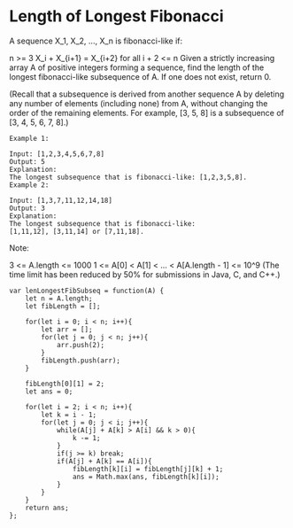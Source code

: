 # Length of Longest Fibonacci

A sequence X_1, X_2, ..., X_n is fibonacci-like if:

n >= 3
X_i + X_{i+1} = X_{i+2} for all i + 2 <= n
Given a strictly increasing array A of positive integers forming a sequence, find the length of the longest fibonacci-like subsequence of A.  If one does not exist, return 0.

(Recall that a subsequence is derived from another sequence A by deleting any number of elements (including none) from A, without changing the order of the remaining elements.  For example, [3, 5, 8] is a subsequence of [3, 4, 5, 6, 7, 8].)

```
Example 1:

Input: [1,2,3,4,5,6,7,8]
Output: 5
Explanation:
The longest subsequence that is fibonacci-like: [1,2,3,5,8].
Example 2:

Input: [1,3,7,11,12,14,18]
Output: 3
Explanation:
The longest subsequence that is fibonacci-like:
[1,11,12], [3,11,14] or [7,11,18].
```

Note:

3 <= A.length <= 1000
1 <= A[0] < A[1] < ... < A[A.length - 1] <= 10^9
(The time limit has been reduced by 50% for submissions in Java, C, and C++.)

```
var lenLongestFibSubseq = function(A) {
    let n = A.length;
    let fibLength = [];

    for(let i = 0; i < n; i++){
        let arr = [];
        for(let j = 0; j < n; j++){
            arr.push(2);
        }
        fibLength.push(arr);
    }

    fibLength[0][1] = 2;
    let ans = 0;

    for(let i = 2; i < n; i++){
        let k = i - 1;
        for(let j = 0; j < i; j++){
            while(A[j] + A[k] > A[i] && k > 0){
                k -= 1;
            }
            if(j >= k) break;
            if(A[j] + A[k] == A[i]){
                fibLength[k][i] = fibLength[j][k] + 1;
                ans = Math.max(ans, fibLength[k][i]);
            }
        }
    }
    return ans;
};
```
